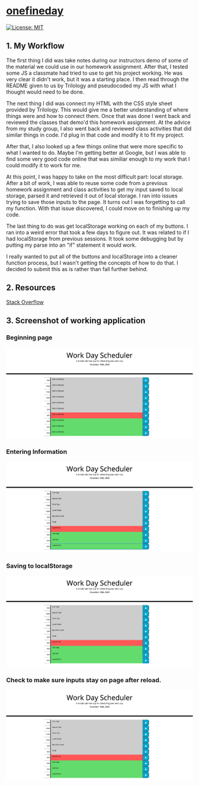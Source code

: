 # [onefineday](https://jjhphoto.github.io/onefineday/)

[![License: MIT](https://img.shields.io/badge/License-MIT-yellow.svg)](https://opensource.org/licenses/MIT)

## 1. My Workflow

The first thing I did was take notes during our instructors demo of some of the material we could use in our homework assignment. After that, I tested some JS a classmate had tried to use to get his project working. He was very clear it didn't work, but it was a starting place. I then read through the README given to us by Trilology and pseudocoded my JS with what I thought would need to be done.

The next thing I did was connect my HTML with the CSS style sheet provided by Trilology. This would give me a better understanding of where things were and how to connect them. Once that was done I went back and reviewed the classes that demo'd this homework assignment. At the advice from my study group, I also went back and reviewed class activities that did similar things in code. I'd plug in that code and modify it to fit my project.

After that, I also looked up a few things online that were more specific to what I wanted to do. Maybe I'm getting better at Google, but I was able to find some very good code online that was similiar enough to my work that I could modify it to work for me.

At this point, I was happy to take on the most difficult part: local storage. After a bit of work, I was able to reuse some code from a previous homework assignment and class activities to get my input saved to local storage, parsed it and retrieved it out of local storage. I ran into issues trying to save those inputs to the page. It turns out I was forgetting to call my function. With that issue discovered, I could move on to finishing up my code.

The last thing to do was get localStorage working on each of my buttons. I ran into a weird error that took a few days to figure out. It was related to if I had localStorage from previous sessions. It took some debugging but by putting my parse into an "if" statement it would work.

I really wanted to put all of the buttons and localStorage into a cleaner function process, but I wasn't getting the concepts of how to do that. I decided to submit this as is rather than fall further behind.

## 2. Resources

[Stack Overflow](https://stackoverflow.com/questions/59995703/trying-to-change-background-color-based-off-if-the-hour-is-in-the-past-current)

## 3. Screenshot of working application

### Beginning page

![Image](./assets/images/HW5-SS-1.jpg)

### Entering Information

![Image](./assets/images/HW5-SS-2.jpg)

### Saving to localStorage

![Image](./assets/images/HW5-SS-3.jpg)

### Check to make sure inputs stay on page after reload.

![Image](./assets/images/HW5-SS-4.jpg)
